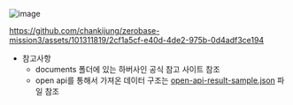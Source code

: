 ![image](https://github.com/chankijung/zerobase-mission3/assets/101311819/1c9f7c8e-2bdd-4543-9c9c-4783a2f9ad88)



https://github.com/chankijung/zerobase-mission3/assets/101311819/2cf1a5cf-e40d-4de2-975b-0d4adf3ce194



* 참고사항
  - documents 폴더에 있는 하버사인 공식 참고 사이트 참조
  - open api를 통해서 가져온 데이터 구조는 [open-api-result-sample.json](documents%2Fopen-api-result-sample.json) 파일 참조

